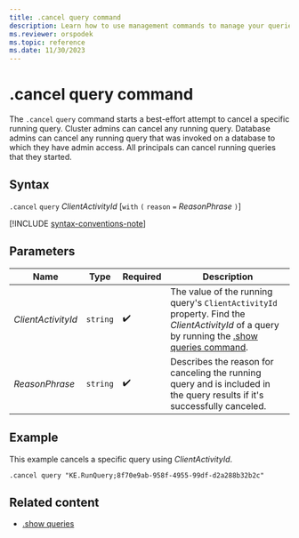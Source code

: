 ```yaml
---
title: .cancel query command
description: Learn how to use management commands to manage your queries.
ms.reviewer: orspodek
ms.topic: reference
ms.date: 11/30/2023
---
```

# .cancel query command

The `.cancel` `query` command starts a best-effort attempt to cancel a specific running query. Cluster admins can cancel any running query. Database admins can cancel any running query that was invoked on a database to which they have admin access. All principals can cancel running queries that they started.

## Syntax

`.cancel` `query` *ClientActivityId* [`with` `(` `reason` `=` *ReasonPhrase* `)`]

[!INCLUDE [syntax-conventions-note](../includes/syntax-conventions-note.md)]

## Parameters

| Name | Type | Required | Description |
|--|--|--|--|
| *ClientActivityId* | `string` |  :heavy_check_mark: | The value of the running query's `ClientActivityId` property. Find the *ClientActivityId* of a query by running the [.show queries command](show-queries-command.md).|
| *ReasonPhrase* | `string` |  :heavy_check_mark: | Describes the reason for canceling the running query and is included in the query results if it's successfully canceled. |

## Example

This example cancels a specific query using *ClientActivityId*.

```kusto
.cancel query "KE.RunQuery;8f70e9ab-958f-4955-99df-d2a288b32b2c"
```

## Related content

* [.show queries](show-queries-command.md)
